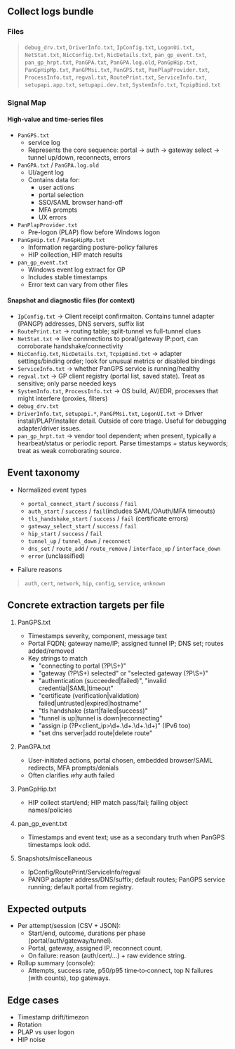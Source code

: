 ## Collect logs bundle
### Files
> `debug_drv.txt`, `DriverInfo.txt`, `IpConfig.txt`, `LogonUi.txt`, `NetStat.txt`, `NicConfig.txt`, `NicDetails.txt`, `pan_gp_event.txt`, `pan_gp_hrpt.txt`, `PanGPA.txt`, `PanGPA.log.old`, `PanGpHip.txt`, `PanGpHipMp.txt`, `PanGPMsi.txt`, `PanGPS.txt`, `PanPlapProvider.txt`, `ProcessInfo.txt`, `regval.txt`, `RoutePrint.txt`, `ServiceInfo.txt`, `setupapi.app.txt`, `setupapi.dev.txt`, `SystemInfo.txt`, `TcpipBind.txt`

### Signal Map
#### High-value and time-series files
- `PanGPS.txt`
  - service log
  - Represents the core sequence: portal -> auth -> gateway select -> tunnel up/down, reconnects, errors
- `PanGPA.txt` / `PanGPA.log.old`
  - UI/agent log
  - Contains data for:
    - user actions
    - portal selection
    - SSO/SAML browser hand-off
    - MFA prompts
    - UX errors
- `PanPlapProvider.txt`
  - Pre-logon (PLAP) flow before Windows logon
- `PanGpHip.txt` / `PanGpHipMp.txt`
  - Information regarding posture-policy failures
  - HIP collection, HIP match results
- `pan_gp_event.txt`
  - Windows event log extract for GP
  - Includes stable timestamps
  - Error text can vary from other files  
#### Snapshot and diagnostic files (for context)
- `IpConfig.txt` &rarr; Client receipt confirmaiton. Contains tunnel adapter (PANGP) addresses, DNS servers, suffix list
- `RoutePrint.txt` &rarr; routing table; split-tunnel vs full-tunnel clues
- `NetStat.txt` &rarr; live connnections to poral/gateway IP:port, can corroborate handshake/connectivity
- `NicConfig.txt`, `NicDetails.txt`, `TcpipBind.txt` &rarr; adapter settings/binding order; look for unusual metrics or disabled bindings
- `ServiceInfo.txt` &rarr; whether PanGPS service is running/healthy
- `regval.txt` &rarr; GP client registry (portal list, saved state). Treat as sensitive; only parse needed keys
- `SystemInfo.txt`, `ProcessInfo.txt` &rarr; OS build, AV/EDR, processes that might interfere (proxies, filters)
- `debug_drv.txt`
- `DriverInfo.txt`, `setupapi.*`, `PanGPMsi.txt`, `LogonUI.txt` &rarr; Driver install/PLAP/installer detail. Outside of core triage. Useful for debugging adapter/driver issues. 
- `pan_gp_hrpt.txt` &rarr; vendor tool dependent; when present, typically a hearbeat/status or periodic report. Parse timestamps + status keywords; treat as weak corroborating source.

## Event taxonomy
- Normalized event types
  - `portal_connect_start` / `success` / `fail`
  - `auth_start` / `success` / `fail`(includes SAML/OAuth/MFA timeouts)
  - `tls_handshake_start` / `success` / `fail` (certificate errors)
  - `gateway_select_start` / `success` / `fail`
  - `hip_start` / `success` / `fail`
  - `tunnel_up` / `tunnel_down` / `reconnect`
  - `dns_set` / `route_add` / `route_remove` / `interface_up` / `interface_down`
  - `error` (unclassified)
    
- Failure reasons
>`auth`, `cert`, `network`, `hip`, `config`, `service`, `unknown`
 
## Concrete extraction targets per file
1. PanGPS.txt
   - Timestamps severity, component, message text
   - Portal FQDN; gateway name/IP; assigned tunnel IP; DNS set; routes added/removed
   - Key strings to match
     - "connecting to portal (?P<portal>\S+)"
     - "gateway (?P<gateway>\S+) selected" or "selected gateway (?P<gateway>\S+)"
     - "authentication (succeeded|failed)", "invalid credential|SAML|timeout"
     - "certificate (verification|validation) failed|untrusted|expired|hostname"
     - "tls handshake (start|failed|success)"
     - "tunnel is up|tunnel is down|reconnecting"
     - "assign ip (?P<client_ip>\d+\.\d+\.\d+\.\d+)" (IPv6 too)
     - "set dns server|add route|delete route"
2. PanGPA.txt
   - User-initiated actions, portal chosen, embedded browser/SAML redirects, MFA prompts/denials
   - Often clarifies _why_ auth failed

3. PanGpHip.txt
   - HIP collect start/end; HIP match pass/fail; failing object names/policies
     
4. pan_gp_event.txt
   - Timestamps and event text; use as a secondary truth when PanGPS timestamps look odd.
6. Snapshots/miscellaneous
   - IpConfig/RoutePrint/ServiceInfo/regval
   - PANGP adapter address/DNS/suffix; default routes; PanGPS service running; default portal from registry.
## Expected outputs
- Per attempt/session (CSV + JSON):
  - Start/end, outcome, durations per phase (portal/auth/gateway/tunnel).
  - Portal, gateway, assigned IP, reconnect count.
  - On failure: reason (auth/cert/...) + raw evidence string.
- Rollup summary (console):
  - Attempts, success rate, p50/p95 time‑to‑connect, top N failures (with counts), top gateways.

## Edge cases
- Timestamp drift/timezon
- Rotation
- PLAP vs user logon
- HIP noise
